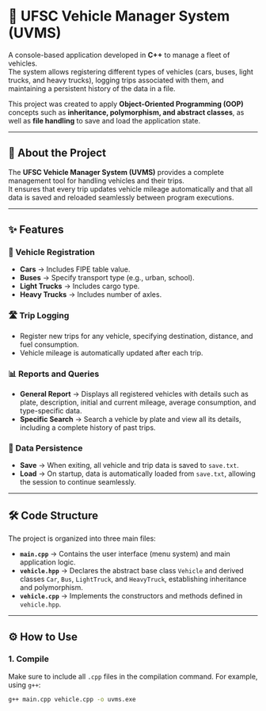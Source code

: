 # 🚗 UFSC Vehicle Manager System (UVMS)

A console-based application developed in **C++** to manage a fleet of vehicles.  
The system allows registering different types of vehicles (cars, buses, light trucks, and heavy trucks), logging trips associated with them, and maintaining a persistent history of the data in a file.

This project was created to apply **Object-Oriented Programming (OOP)** concepts such as **inheritance, polymorphism, and abstract classes**, as well as **file handling** to save and load the application state.

---

## 📖 About the Project
The **UFSC Vehicle Manager System (UVMS)** provides a complete management tool for handling vehicles and their trips.  
It ensures that every trip updates vehicle mileage automatically and that all data is saved and reloaded seamlessly between program executions.

---

## ✨ Features

### 🚙 Vehicle Registration
- **Cars** → Includes FIPE table value.  
- **Buses** → Specify transport type (e.g., urban, school).  
- **Light Trucks** → Includes cargo type.  
- **Heavy Trucks** → Includes number of axles.  

### 🛣️ Trip Logging
- Register new trips for any vehicle, specifying destination, distance, and fuel consumption.  
- Vehicle mileage is automatically updated after each trip.  

### 📊 Reports and Queries
- **General Report** → Displays all registered vehicles with details such as plate, description, initial and current mileage, average consumption, and type-specific data.  
- **Specific Search** → Search a vehicle by plate and view all its details, including a complete history of past trips.  

### 💾 Data Persistence
- **Save** → When exiting, all vehicle and trip data is saved to `save.txt`.  
- **Load** → On startup, data is automatically loaded from `save.txt`, allowing the session to continue seamlessly.  

---

## 🛠️ Code Structure
The project is organized into three main files:

- **`main.cpp`** → Contains the user interface (menu system) and main application logic.  
- **`vehicle.hpp`** → Declares the abstract base class `Vehicle` and derived classes `Car`, `Bus`, `LightTruck`, and `HeavyTruck`, establishing inheritance and polymorphism.  
- **`vehicle.cpp`** → Implements the constructors and methods defined in `vehicle.hpp`.  

---

## ⚙️ How to Use

### 1. Compile
Make sure to include all `.cpp` files in the compilation command. For example, using `g++`:

```bash
g++ main.cpp vehicle.cpp -o uvms.exe
